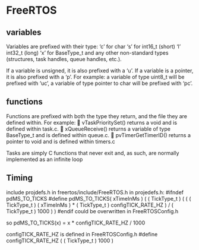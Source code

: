 # FreeRTOS


## variables

Variables are prefixed with their type: 
‘c’ for char 
‘s’ for int16_t (short)
‘l’ int32_t (long)
‘x’ for BaseType_t and any other non-standard types (structures, task handles, queue handles, etc.).

If a variable is unsigned, it is also prefixed with a ‘u’. 
If a variable is a pointer, it is also prefixed with a ‘p’. 
For example: a variable of type uint8_t will be prefixed with ‘uc’, 
             a variable of type pointer to char will be prefixed with ‘pc’. 

## functions

Functions are prefixed with both the type they return, and the file they are defined within. For
example:
 vTaskPrioritySet() returns a void and is defined within task.c.
 xQueueReceive() returns a variable of type BaseType_t and is defined within queue.c.
 pvTimerGetTimerID() returns a pointer to void and is defined within timers.c


Tasks are simply C functions that never exit and, as such, are normally
implemented as an infinite loop

## Timing
include projdefs.h in freertos/include/FreeRTOS.h
in projedefs.h: 
  #ifndef pdMS_TO_TICKS
    #define pdMS_TO_TICKS( xTimeInMs ) ( ( TickType_t ) ( ( ( TickType_t ) (   xTimeInMs ) * ( TickType_t ) configTICK_RATE_HZ ) / ( TickType_t ) 1000 ) )
  #endif
could be overwritten in FreeRTOSConfig.h

so pdMS_TO_TICKS(x) = x * configTICK_RATE_HZ / 1000

configTICK_RATE_HZ is defined in FreeRTOSConfig.h 
  #define configTICK_RATE_HZ      ( ( TickType_t ) 1000 )
